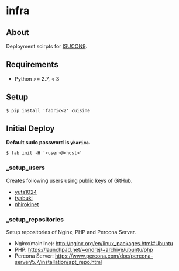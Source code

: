 # infra
## About
Deployment scirpts for [ISUCON9](http://isucon.net/archives/53231706.html).

## Requirements
- Python >= 2.7, < 3

## Setup
```
$ pip install 'fabric<2' cuisine
```

## Initial Deploy
**Default sudo password is `yharima`.**
```
$ fab init -H '<user>@<host>'
```

### _setup_users
Creates following users using public keys of GitHub.
- [yuta1024](https://github.com/yuta1024)
- [tyabuki](https://github.com/tyabuki)
- [nhirokinet](https://github.com/nhirokinet)

### _setup_repositories
Setup repositories of Nginx, PHP and Percona Server.
- Nginx(mainline): http://nginx.org/en/linux_packages.html#Ubuntu
- PHP: https://launchpad.net/~ondrej/+archive/ubuntu/php
- Percona Server: https://www.percona.com/doc/percona-server/5.7/installation/apt_repo.html
